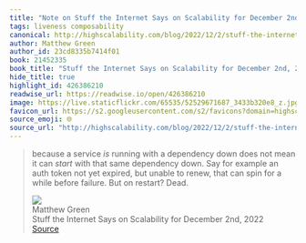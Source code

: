 ```yaml
---
title: "Note on Stuff the Internet Says on Scalability for December 2nd, 2022 via Matthew Green"
tags: liveness composability
canonical: http://highscalability.com/blog/2022/12/2/stuff-the-internet-says-on-scalability-for-december-2nd-2022.html
author: Matthew Green
author_id: 23cd8335b7414f01
book: 21452335
book_title: "Stuff the Internet Says on Scalability for December 2nd, 2022"
hide_title: true
highlight_id: 426386210
readwise_url: https://readwise.io/open/426386210
image: https://live.staticflickr.com/65535/52529671687_3433b320e8_z.jpg
favicon_url: https://s2.googleusercontent.com/s2/favicons?domain=highscalability.com
source_emoji: 🌐
source_url: "http://highscalability.com/blog/2022/12/2/stuff-the-internet-says-on-scalability-for-december-2nd-2022.html#:~:text=because%20a%20service,on%20restart%3F%20Dead."
---
```


> because a service *is* running with a dependency down does not mean it can *start* with that same dependency down. Say for example an auth token not yet expired, but unable to renew, that can spin for a while before failure. But on restart? Dead.
> <div class="quoteback-footer"><div class="quoteback-avatar"><img class="mini-favicon" src="https://s2.googleusercontent.com/s2/favicons?domain=highscalability.com"></div><div class="quoteback-metadata"><div class="metadata-inner"><span style="display:none">FROM:</span><div aria-label="Matthew Green" class="quoteback-author"> Matthew Green</div><div aria-label="Stuff the Internet Says on Scalability for December 2nd, 2022" class="quoteback-title"> Stuff the Internet Says on Scalability for December 2nd, 2022</div></div></div><div class="quoteback-backlink"><a target="_blank" aria-label="go to the full text of this quotation" rel="noopener" href="http://highscalability.com/blog/2022/12/2/stuff-the-internet-says-on-scalability-for-december-2nd-2022.html#:~:text=because%20a%20service,on%20restart%3F%20Dead." class="quoteback-arrow"> Source</a></div></div>